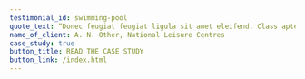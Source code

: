 ```yaml
---
testimonial_id: swimming-pool
quote_text: “Donec feugiat feugiat ligula sit amet eleifend. Class aptent taciti sociosqu ad litora torquent per conubia.”
name_of_client: A. N. Other, National Leisure Centres
case_study: true
button_title: READ THE CASE STUDY
button_link: /index.html
---
```

